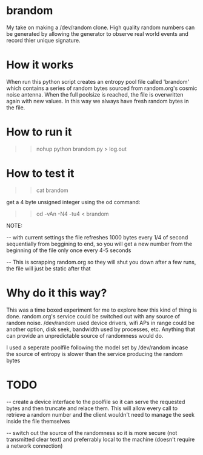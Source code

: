 # brandom
My take on making a /dev/random clone. High quality random numbers can be generated by allowing the generator to observe real world events and record thier unique signature.

# How it works
When run this python script creates an entropy pool file called 'brandom' which contains a series of random bytes sourced from random.org's cosmic noise antenna. When the full poolsize is reached, the file is overwritten again with new values. In this way we always have fresh random bytes in the file.

# How to run it
>>nohup python brandom.py > log.out

# How to test it

>> cat brandom

get a 4 byte unsigned integer using the od command:

>>od -vAn -N4 -tu4 < brandom

NOTE:

-- with current settings the file refreshes 1000 bytes every 1/4 of second sequentially from beggining to end, so you will get a new number from the beginning of the file only once every 4-5 seconds

-- This is scrapping random.org so they will shut you down after a few runs, the file will just be static after that

# Why do it this way?

This was a time boxed experiment for me to explore how this kind of thing is done. random.org's service could be switched out with any source of random noise. /dev/random used device drivers, wifi APs in range could be another option, disk seek, bandwidth used by processes, etc. Anything that can provide an unpredictable source of randomness would do.

I used a seperate poolfile following the model set by /dev/random incase the source of entropy is slower than the service producing the random bytes

# TODO

-- create a device interface to the poolfile so it can serve the requested bytes and then truncate and relace them. This will allow every call to retrieve a random number and the client wouldn't need to manage the seek inside the file themselves

-- switch out the source of the randomness so it is more secure (not transmitted clear text) and preferrably local to the machine (doesn't require a network connection)
